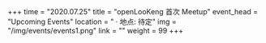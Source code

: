 +++ 
time = "2020.07.25" 
title = "openLooKeng 首次 Meetup" 
event_head = "Upcoming Events"
location = " · 地点: 待定" 
img = "/img/events/events1.png"
link = "" 
weight = 99
+++
